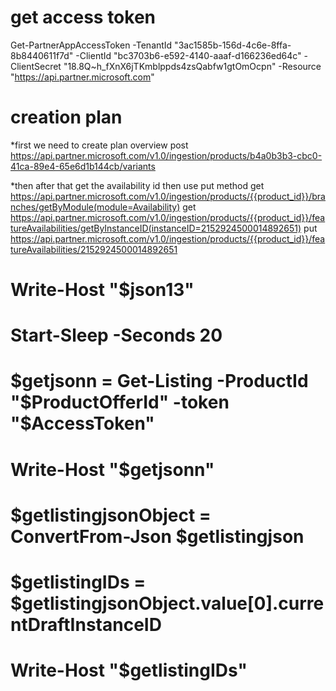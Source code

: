 # get access token
Get-PartnerAppAccessToken -TenantId "3ac1585b-156d-4c6e-8ffa-8b8440611f7d" -ClientId "bc3703b6-e592-4140-aaaf-d166236ed64c" -ClientSecret "18.8Q~h_fXnX6jTKmblppds4zsQabfw1gtOmOcpn" -Resource "https://api.partner.microsoft.com"

# creation plan 

*first we need to create plan overview 
post https://api.partner.microsoft.com/v1.0/ingestion/products/b4a0b3b3-cbc0-41ca-89e4-65e6d1b144cb/variants

*then after that get the availability id then use put method
get
https://api.partner.microsoft.com/v1.0/ingestion/products/{{product_id}}/branches/getByModule(module=Availability)
get
https://api.partner.microsoft.com/v1.0/ingestion/products/{{product_id}}/featureAvailabilities/getByInstanceID(instanceID=2152924500014892651)
put
https://api.partner.microsoft.com/v1.0/ingestion/products/{{product_id}}/featureAvailabilities/2152924500014892651



# Write-Host "$json13"

# Start-Sleep -Seconds 20

# $getjsonn = Get-Listing -ProductId "$ProductOfferId" -token "$AccessToken" 

# Write-Host "$getjsonn"

# $getlistingjsonObject = ConvertFrom-Json $getlistingjson

# $getlistingIDs = $getlistingjsonObject.value[0].currentDraftInstanceID

# Write-Host "$getlistingIDs"



